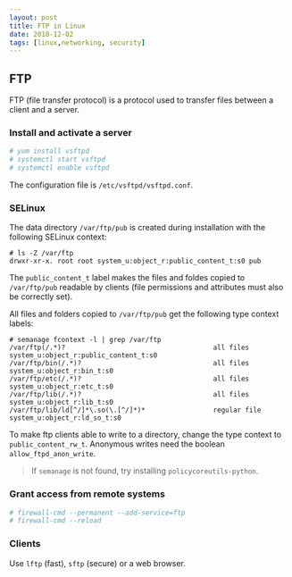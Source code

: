 ```yaml
---
layout: post
title: FTP in Linux
date: 2018-12-02
tags: [linux,networking, security]
---
```


## FTP

FTP (file transfer protocol) is a protocol used to transfer files between a client and a server.

### Install and activate a server

```bash
# yum install vsftpd
# systemctl start vsftpd
# systemctl enable vsftpd
```

The configuration file is `/etc/vsftpd/vsftpd.conf`.


### SELinux

The data directory `/var/ftp/pub` is created during installation with the following SELinux context:

```
# ls -Z /var/ftp
drwxr-xr-x. root root system_u:object_r:public_content_t:s0 pub
```

The `public_content_t` label makes the files and foldes copied to `/var/ftp/pub` readable by clients (file permissions and attributes must also be correctly set).

All files and folders copied to `/var/ftp/pub` get the following type context labels:

```
# semanage fcontext -l | grep /var/ftp
/var/ftp(/.*)?                                     all files          system_u:object_r:public_content_t:s0 
/var/ftp/bin(/.*)?                                 all files          system_u:object_r:bin_t:s0 
/var/ftp/etc(/.*)?                                 all files          system_u:object_r:etc_t:s0 
/var/ftp/lib(/.*)?                                 all files          system_u:object_r:lib_t:s0 
/var/ftp/lib/ld[^/]*\.so(\.[^/]*)*                 regular file       system_u:object_r:ld_so_t:s0 
```

To make ftp clients able to write to a directory, change the type context to `public_content_rw_t`. Anonymous writes need the boolean `allow_ftpd_anon_write`.

> If `semanage` is not found, try installing `policycoreutils-python`.


### Grant access from remote systems

```bash
# firewall-cmd --permanent --add-service=ftp
# firewall-cmd --reload
```

### Clients

Use `lftp` (fast), `sftp` (secure) or a web browser.
